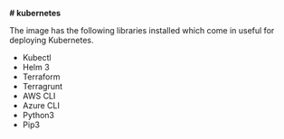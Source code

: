 **# kubernetes**

The image has the following libraries installed which come in useful for deploying Kubernetes.

- Kubectl
- Helm 3
- Terraform
- Terragrunt
- AWS CLI
- Azure CLI
- Python3
- Pip3